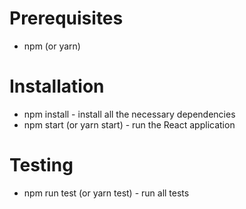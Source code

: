 # Prerequisites

- npm (or yarn)

# Installation

- npm install - install all the necessary dependencies
- npm start (or yarn start) - run the React application

# Testing

- npm run test (or yarn test) - run all tests

